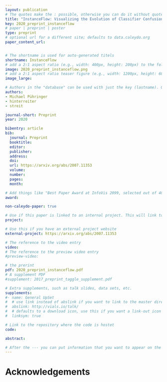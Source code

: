 ```yaml
---
layout: publication
# The quotes make the : possible, otherwise you can do it without quotes
title: "InstanceFlow: Visualizing the Evolution of Classifier Confusion on the Instance Level"
key: 2020_preprint_instanceflow
# paper | preprint | poster
type: preprint
# optional url for a different site; defaults to data.caleydo.org
paper_content_url: 


# The shortname is used for auto-generated titels
shortname: InstanceFlow
# add a 2:1 aspect ratio (e.g., width: 400px, height: 200px) to the folder /assets/images/papers/
image: 2020_preprint_instanceflow.png
# add a 2:1 aspect ratio teaser figure (e.g., width: 1200px, height: 600px) to the folder /assets/images/papers/
image_large: 

# Authors in the "database" can be used with just the key (lastname). Others can be written properly.
authors:
- Michael Pühringer
- hinterreiter
- streit 

journal-short: Preprint
year: 2020

bibentry: article
bib:
  journal: Preprint
  booktitle: 
  editor: 
  publisher: 
  address: 
  doi: 
  url: https://arxiv.org/abs/2007.11353
  volume: 
  number: 
  pages: 
  month: 

# Add things like "Best Paper Award at InfoVis 2099, selected out of 4000 submissions"
award:

non-caleydo-paper: true

# Use if this paper is linked to an internal project. This will link to the project site
project: 

# Use this if you have an external project website
external-project: https://arxiv.org/abs/2007.11353

# The reference to the video entry
video: 
# The reference to the preview video entry
#preview-video:

# the prerint
pdf: 2020_preprint_instanceflow.pdf
# A supplement PDF
#supplement: 2017_preprint_taggle_supplement.pdf

# Extra supplements, such as talk slides, data sets, etc.
supplements:
#- name: General UpSet
#  # use link instead of abslink if you want to link to the master directory
#  abslink: http://vials.io/talk/
#  # defaults to a download icon, use this if you want a link-out icon
#  linksym: true

# Link to the repository where the code is hostet
code: 

abstract: 

# After the --- you can put information that you want to appear on the website using markdown formatting or HTML. A good example are acknowledgements, extra references, an erratum, etc.
---
```



# Acknowledgements



